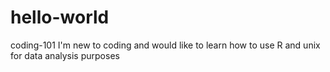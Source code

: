 # hello-world
coding-101
I'm new to coding and would like to learn how to use R and unix for data analysis purposes
